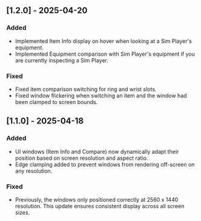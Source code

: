 ## [1.2.0] - 2025-04-20
### Added
- Implemented Item Info display on hover when looking at a Sim Player's equipment.
- Implemented Equipment comparison with Sim Player's equipment if you are currently inspecting a Sim Player.
  
### Fixed
- Fixed item comparison switching for ring and wrist slots.
- Fixed window flickering when switching an item and the window had been clamped to screen bounds.

## [1.1.0] - 2025-04-18
### Added
- UI windows (Item Info and Compare) now dynamically adapt their position based on screen resolution and aspect ratio.
- Edge clamping added to prevent windows from rendering off-screen on any resolution.

### Fixed
- Previously, the windows only positioned correctly at 2560 x 1440 resolution. This update ensures consistent display across all screen sizes.